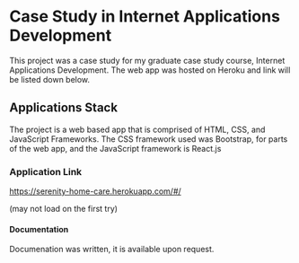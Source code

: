 # Case Study in Internet Applications Development

This project was a case study for my graduate case study course, Internet Applications Development. The web app was hosted on Heroku and link will be listed down below.

## Applications Stack

The project is a web based app that is comprised of HTML, CSS, and JavaScript Frameworks. The CSS framework used was Bootstrap, for parts of the web app, and the JavaScript framework is React.js

### Application Link

https://serenity-home-care.herokuapp.com/#/

(may not load on the first try)

#### Documentation

Documenation was written, it is available upon request.
